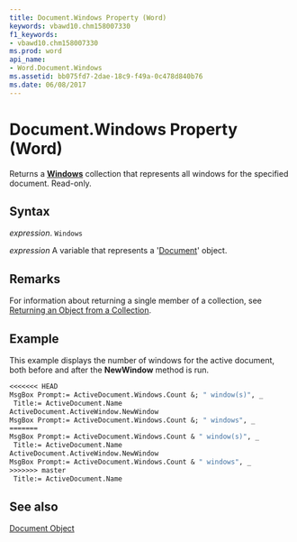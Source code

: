 ```yaml
---
title: Document.Windows Property (Word)
keywords: vbawd10.chm158007330
f1_keywords:
- vbawd10.chm158007330
ms.prod: word
api_name:
- Word.Document.Windows
ms.assetid: bb075fd7-2dae-18c9-f49a-0c478d840b76
ms.date: 06/08/2017
---
```



# Document.Windows Property (Word)

Returns a  **[Windows](Word.windows.md)** collection that represents all windows for the specified document. Read-only.


## Syntax

 _expression_. `Windows`

 _expression_ A variable that represents a '[Document](Word.Document.md)' object.


## Remarks

For information about returning a single member of a collection, see [Returning an Object from a Collection](../word/Concepts/Miscellaneous/returning-an-object-from-a-collection-word.md).


## Example

This example displays the number of windows for the active document, both before and after the  **NewWindow** method is run.


```vb
<<<<<<< HEAD
MsgBox Prompt:= ActiveDocument.Windows.Count &; " window(s)", _ 
 Title:= ActiveDocument.Name 
ActiveDocument.ActiveWindow.NewWindow 
MsgBox Prompt:= ActiveDocument.Windows.Count &; " windows", _ 
=======
MsgBox Prompt:= ActiveDocument.Windows.Count & " window(s)", _ 
 Title:= ActiveDocument.Name 
ActiveDocument.ActiveWindow.NewWindow 
MsgBox Prompt:= ActiveDocument.Windows.Count & " windows", _ 
>>>>>>> master
 Title:= ActiveDocument.Name
```


## See also


[Document Object](Word.Document.md)

